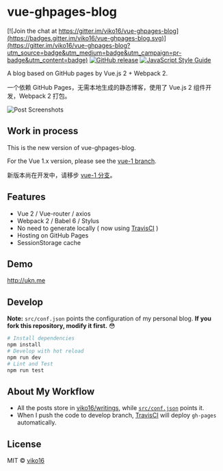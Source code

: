 # vue-ghpages-blog

[![Join the chat at https://gitter.im/viko16/vue-ghpages-blog](https://badges.gitter.im/viko16/vue-ghpages-blog.svg)](https://gitter.im/viko16/vue-ghpages-blog?utm_source=badge&utm_medium=badge&utm_campaign=pr-badge&utm_content=badge)
[![GitHub release](https://img.shields.io/github/release/viko16/vue-ghpages-blog.svg?style=flat)](https://github.com/viko16/vue-ghpages-blog/releases/latest)
[![JavaScript Style Guide](https://img.shields.io/badge/code%20style-standard-brightgreen.svg?style=flat)](http://standardjs.com/)

A blog based on GitHub pages by Vue.js 2 + Webpack 2.

一个依赖 GitHub Pages，无需本地生成的静态博客，使用了 Vue.js 2 组件开发，Webpack 2 打包。

![Post Screenshots](https://cloud.githubusercontent.com/assets/5064777/19349059/a815395c-9183-11e6-97c3-56514acf0f1d.png)

## Work in process

This is the new version of vue-ghpages-blog.

For the Vue 1.x version, please see the [vue-1 branch](https://github.com/viko16/vue-ghpages-blog/tree/vue-1). 

新版本尚在开发中，请移步 [vue-1 分支](https://github.com/viko16/vue-ghpages-blog/tree/vue-1)。

## Features

- Vue 2 / Vue-router / axios
- Webpack 2 / Babel 6 / Stylus
- No need to generate locally ( now using [TravisCI](https://travis-ci.org) )
- Hosting on GitHub Pages
- SessionStorage cache

## Demo

http://ukn.me

## Develop

**Note:** `src/conf.json` points the configuration of my personal blog. **If you fork this repository, modify it first.**  😳

```bash
# Install dependencies
npm install
# Develop with hot reload
npm run dev
# Lint and Test
npm run test
```

## About My Workflow
- All the posts store in [viko16/writings](https://github.com/viko16/writings), while [`src/conf.json`](src/conf.json) points it.
- When I push the code to develop branch, [TravisCI](.travis.yml) will deploy `gh-pages` automatically.

## License

MIT © [viko16](https://github.com/viko16)
